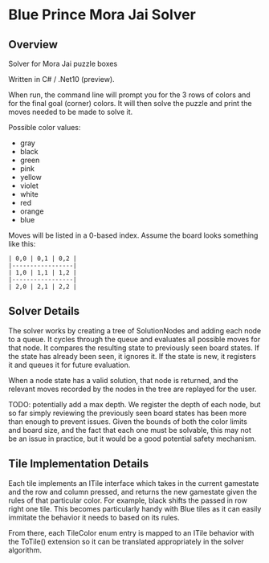 # Blue Prince Mora Jai Solver

## Overview
Solver for Mora Jai puzzle boxes

Written in C# / .Net10 (preview).

When run, the command line will prompt you for the 3 rows of colors and for the final goal (corner) colors. It will then solve the puzzle and print the moves needed to be made to solve it.

Possible color values:
- gray
- black
- green
- pink
- yellow
- violet
- white
- red
- orange
- blue


Moves will be listed in a 0-based index.  Assume the board looks something like this:

```
| 0,0 | 0,1 | 0,2 |
|-----------------|
| 1,0 | 1,1 | 1,2 |
|-----------------|
| 2,0 | 2,1 | 2,2 |
```

## Solver Details
The solver works by creating a tree of SolutionNodes and adding each node to a queue. It cycles through the queue and evaluates all possible moves for that node.  It compares the resulting state to previously seen board states. If the state has already been seen, it ignores it. If the state is new, it registers it and queues it for future evaluation. 

When a node state has a valid solution, that node is returned, and the relevant moves recorded by the nodes in the tree are replayed for the user.

TODO: potentially add a max depth. We register the depth of each node, but so far simply reviewing the previously seen board states has been more than enough to prevent issues.  Given the bounds of both the color limits and board size, and the fact that each one must be solvable, this may not be an issue in practice, but it would be a good potential safety mechanism.

## Tile Implementation Details
Each tile implements an ITile interface which takes in the current gamestate and the row and column pressed, and returns the new gamestate given the rules of that particular color. For example, black shifts the passed in row right one tile.  This becomes particularly handy with Blue tiles as it can easily immitate the behavior it needs to based on its rules. 

From there, each TileColor enum entry is mapped to an ITile behavior with the ToTile() extension so it can be translated appropriately in the solver algorithm. 

